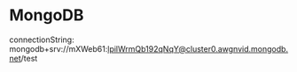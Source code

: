 # MongoDB
connectionString: mongodb+srv://mXWeb61:lpilWrmQb192qNqY@cluster0.awgnvid.mongodb.net/test
